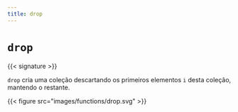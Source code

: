 ```yaml
---
title: drop
---
```


# `drop`

{{< signature >}}

`drop` cria uma coleção descartando os primeiros elementos `i` desta coleção, mantendo o restante.

{{< figure src="images/functions/drop.svg" >}}

